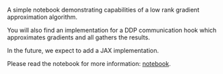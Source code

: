 A simple notebook demonstrating capabilities of a low rank gradient approximation algorithm.

You will also find an implementation for a DDP communication hook which approximates gradients and all gathers the results.

In the future, we expect to add a JAX implementation.

Please read the notebook for more information: [notebook](imagenet_results.ipynb).
